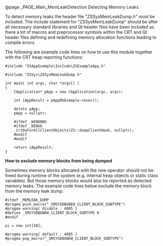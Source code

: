 @page _PAGE_Main_MemLeakDetection Detecting Memory Leaks

To detect memory leaks the header file "ZSSysMemLeakDump.h" must be included.
The include statement for "ZSSysMemLeakDump" should be after all necessary
standard libraries and Qt header files have been included as there a lot of
macros and preprocessor symbols within the CRT and Qt header files defining
and redefining memory allocation functions leading to compile errors.

The following are example code lines on how to use this module together with the
CRT heap reporting functions:

    #include "ZSAppExample\Include\ZSExampleApp.h"

    #include "ZSSys\ZSSysMemLeakDump.h"

    int main( int argc, char *argv[] )
    {
        CApplication* pApp = new CApplication(argc, argv);

        int iAppResult = pAppDbExample->exec();

        delete pApp;
        pApp = nullptr;

        #ifdef _WINDOWS
        #ifdef _DEBUG
        _CrtDoForAllClientObjects(ZS::dumpClientHook, nullptr);
        #endif
        #endif

        return iAppResult;
    }

**How to exclude memory blocks from being dumped**

Sometimes memory blocks allocated with the new operator should not be freed during
runtime of the system (e.g. internal heap objects or static class variables). But
those memory blocks would also be reported as detected memory leaks. The example
code lines below exclude the memory block from the memory leak dump:

    #ifdef _MEMLEAK_DUMP
    #pragma push_macro("_SMSYSDBGNEW_CLIENT_BLOCK_SUBTYPE")
    #pragma warning( disable : 4005 )
    #define _SMSYSDBGNEW_CLIENT_BLOCK_SUBTYPE 0
    #endif

    pi = new int[10];

    #pragma warning( default : 4005 )
    #pragma pop_macro("_SMSYSDBGNEW_CLIENT_BLOCK_SUBTYPE")
